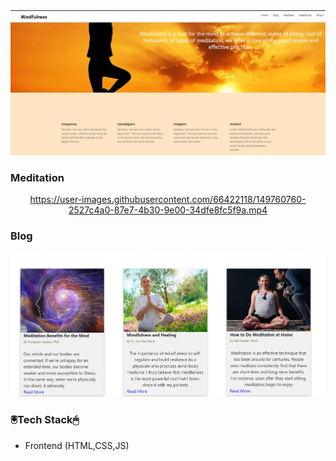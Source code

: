 
 <div align="center">
 <img src="images/Home.JPG" />
  </div>


 <h3>Meditation</h3>
 <div align="center">
  
https://user-images.githubusercontent.com/66422118/149760760-2527c4a0-87e7-4b30-9e00-34dfe8fc5f9a.mp4
   
 </div>
 <h3>Blog</h3>
 <div align="center">
 <img src= "images/Blog.JPG"/>
 </div>
 
 
  <h3> 🖲️Tech Stack🖱</h3>
 
 * Frontend (HTML,CSS,JS)

   
 
 
